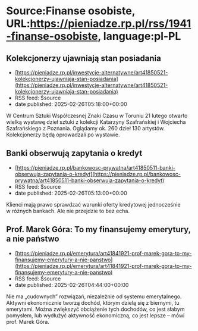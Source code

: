 # Source:Finanse osobiste, URL:https://pieniadze.rp.pl/rss/1941-finanse-osobiste, language:pl-PL

## Kolekcjonerzy ujawniają stan posiadania
 - [https://pieniadze.rp.pl/inwestycje-alternatywne/art41850521-kolekcjonerzy-ujawniaja-stan-posiadania](https://pieniadze.rp.pl/inwestycje-alternatywne/art41850521-kolekcjonerzy-ujawniaja-stan-posiadania)
 - RSS feed: $source
 - date published: 2025-02-26T05:18:00+00:00

W Centrum Sztuki Współczesnej Znaki Czasu w Toruniu 21 lutego otwarto wielką wystawę dzieł sztuki z kolekcji Katarzyny Szafrańskiej i Wojciecha Szafrańskiego z Poznania. Oglądamy ok. 260 dzieł 130 artystów. Kolekcjonerzy będą oprowadzali po wystawie.

## Banki obserwują zapytania o kredyt
 - [https://pieniadze.rp.pl/bankowosc-prywatna/art41850511-banki-obserwuja-zapytania-o-kredyt](https://pieniadze.rp.pl/bankowosc-prywatna/art41850511-banki-obserwuja-zapytania-o-kredyt)
 - RSS feed: $source
 - date published: 2025-02-26T05:13:00+00:00

Klienci mają prawo sprawdzać warunki oferty kredytowej jednocześnie w różnych bankach. Ale nie przejdzie to bez echa.

## Prof. Marek Góra: To my finansujemy emerytury, a nie państwo
 - [https://pieniadze.rp.pl/emerytura/art41841921-prof-marek-gora-to-my-finansujemy-emerytury-a-nie-panstwo](https://pieniadze.rp.pl/emerytura/art41841921-prof-marek-gora-to-my-finansujemy-emerytury-a-nie-panstwo)
 - RSS feed: $source
 - date published: 2025-02-26T04:44:00+00:00

Nie ma „cudownych” rozwiązań, niezależnie od systemu emerytalnego. Aktywni ekonomicznie tworzą dochód, którym dzielą się z biernymi, tu emerytami. Można zwiększyć obciążenie tych dochodów, co jest słabym pomysłem, lub wydłużyć aktywność ekonomiczną, co jest lepsze – mówi prof. Marek Góra.

